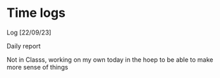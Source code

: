 # Time logs

Log [22/09/23]

Daily report

Not in Classs, working on my own today in the hoep to be able to make more sense of things
